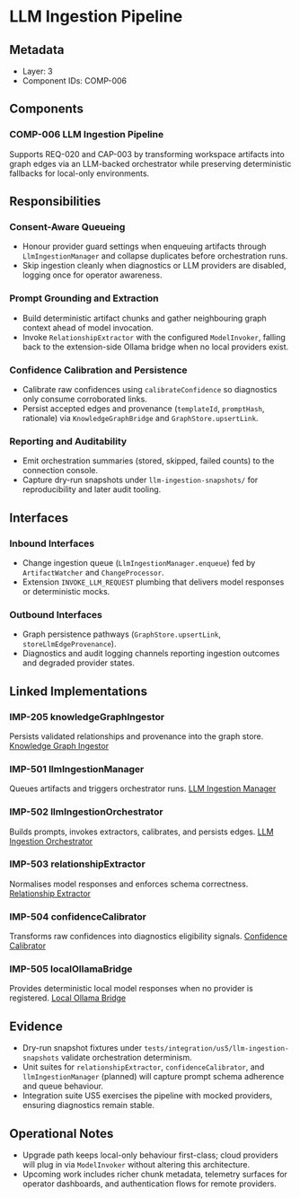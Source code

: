 # LLM Ingestion Pipeline

## Metadata
- Layer: 3
- Component IDs: COMP-006

## Components

### COMP-006 LLM Ingestion Pipeline
Supports REQ-020 and CAP-003 by transforming workspace artifacts into graph edges via an LLM-backed orchestrator while preserving deterministic fallbacks for local-only environments.

## Responsibilities

### Consent-Aware Queueing
- Honour provider guard settings when enqueuing artifacts through `LlmIngestionManager` and collapse duplicates before orchestration runs.
- Skip ingestion cleanly when diagnostics or LLM providers are disabled, logging once for operator awareness.

### Prompt Grounding and Extraction
- Build deterministic artifact chunks and gather neighbouring graph context ahead of model invocation.
- Invoke `RelationshipExtractor` with the configured `ModelInvoker`, falling back to the extension-side Ollama bridge when no local providers exist.

### Confidence Calibration and Persistence
- Calibrate raw confidences using `calibrateConfidence` so diagnostics only consume corroborated links.
- Persist accepted edges and provenance (`templateId`, `promptHash`, rationale) via `KnowledgeGraphBridge` and `GraphStore.upsertLink`.

### Reporting and Auditability
- Emit orchestration summaries (stored, skipped, failed counts) to the connection console.
- Capture dry-run snapshots under `llm-ingestion-snapshots/` for reproducibility and later audit tooling.

## Interfaces

### Inbound Interfaces
- Change ingestion queue (`LlmIngestionManager.enqueue`) fed by `ArtifactWatcher` and `ChangeProcessor`.
- Extension `INVOKE_LLM_REQUEST` plumbing that delivers model responses or deterministic mocks.

### Outbound Interfaces
- Graph persistence pathways (`GraphStore.upsertLink`, `storeLlmEdgeProvenance`).
- Diagnostics and audit logging channels reporting ingestion outcomes and degraded provider states.

## Linked Implementations

### IMP-205 knowledgeGraphIngestor
Persists validated relationships and provenance into the graph store. [Knowledge Graph Ingestor](/.mdmd/layer-4/knowledge-graph-ingestion/knowledgeGraphIngestor.mdmd.md)

### IMP-501 llmIngestionManager
Queues artifacts and triggers orchestrator runs. [LLM Ingestion Manager](/.mdmd/layer-4/llm-ingestion/llmIngestionManager.mdmd.md)

### IMP-502 llmIngestionOrchestrator
Builds prompts, invokes extractors, calibrates, and persists edges. [LLM Ingestion Orchestrator](/.mdmd/layer-4/llm-ingestion/llmIngestionOrchestrator.mdmd.md)

### IMP-503 relationshipExtractor
Normalises model responses and enforces schema correctness. [Relationship Extractor](/.mdmd/layer-4/llm-ingestion/relationshipExtractor.mdmd.md)

### IMP-504 confidenceCalibrator
Transforms raw confidences into diagnostics eligibility signals. [Confidence Calibrator](/.mdmd/layer-4/llm-ingestion/confidenceCalibrator.mdmd.md)

### IMP-505 localOllamaBridge
Provides deterministic local model responses when no provider is registered. [Local Ollama Bridge](/.mdmd/layer-4/tooling/ollamaBridge.mdmd.md)

## Evidence
- Dry-run snapshot fixtures under `tests/integration/us5/llm-ingestion-snapshots` validate orchestration determinism.
- Unit suites for `relationshipExtractor`, `confidenceCalibrator`, and `llmIngestionManager` (planned) will capture prompt schema adherence and queue behaviour.
- Integration suite US5 exercises the pipeline with mocked providers, ensuring diagnostics remain stable.

## Operational Notes
- Upgrade path keeps local-only behaviour first-class; cloud providers will plug in via `ModelInvoker` without altering this architecture.
- Upcoming work includes richer chunk metadata, telemetry surfaces for operator dashboards, and authentication flows for remote providers.
